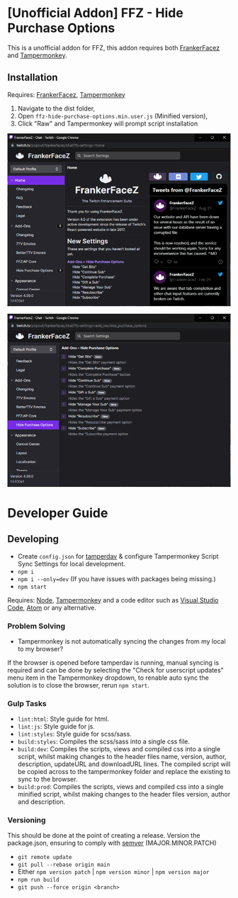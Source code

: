 # [Unofficial Addon] FFZ - Hide Purchase Options 
This is a unofficial addon for FFZ, this addon requires both [FrankerFacez](https://www.frankerfacez.com/) and [Tampermonkey](https://www.tampermonkey.net/). 

## Installation
Requires: [FrankerFacez](https://www.frankerfacez.com/), [Tampermonkey](http://tampermonkey.net/)

1. Navigate to the dist folder,
2. Open `ffz-hide-purchase-options.min.user.js` (Minified version),
3. Click "Raw" and Tampermonkey will prompt script installation

![First Time Install](/src/resources/first-time-install.png?raw=true "First Time Install")

![New Settings](/src/resources/options.png?raw=true "New Settings")

# Developer Guide
## Developing
- Create `config.json` for [tamperdav](https://github.com/Tampermonkey/tamperdav#config-file-example) & configure Tampermonkey Script Sync Settings for local development.
- `npm i`
- `npm i --only=dev` (If you have issues with packages being missing.)
- `npm start`

Requires: [Node](https://nodejs.org/en/), [Tampermonkey](http://tampermonkey.net/) and a code editor such as [Visual Studio Code](https://code.visualstudio.com/), [Atom](https://atom.io/) or any alternative.

### Problem Solving
- Tampermonkey is not automatically syncing the changes from my local to my browser?

If the browser is opened before tamperdav is running, manual syncing is required and can be done by selecting the "Check for userscript updates" menu item in the Tampermonkey dropdown, to renable auto sync the solution is to close the browser, rerun `npm start`.

### Gulp Tasks
- `lint:html`: Style guide for html.
- `lint:js`: Style guide for js.
- `lint:styles`: Style guide for scss/sass.
- `build:styles`: Compiles the scss/sass into a single css file.
- `build:dev`: Compiles the scripts, views and compiled css into a single script, whilst making changes to the header files name, version, author, description, updateURL and downloadURL lines. The compiled script will be copied across to the tampermonkey folder and replace the existing to sync to the browser.
- `build:prod`: Compiles the scripts, views and compiled css into a single minified script, whilst making changes to the header files version, author and description.

### Versioning

This should be done at the point of creating a release. Version the package.json, ensuring to comply with [semver](http://semver.org/) (MAJOR.MINOR.PATCH)

- `git remote update`
- `git pull --rebase origin main`
- Either `npm version patch` | `npm version minor` | `npm version major`
- `npm run build`
- `git push --force origin <branch>`